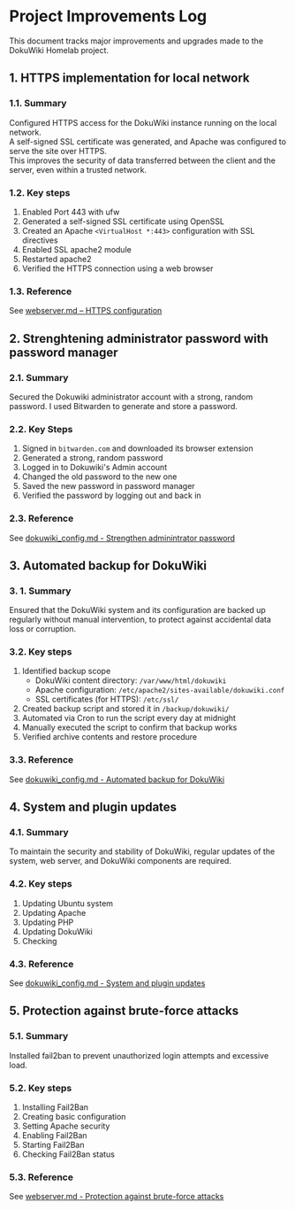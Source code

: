 # Project Improvements Log

This document tracks major improvements and upgrades made to the DokuWiki Homelab project.


## 1. HTTPS implementation for local network

### 1.1. Summary

Configured HTTPS access for the DokuWiki instance running on the local network.  
A self-signed SSL certificate was generated, and Apache was configured to serve the site over HTTPS.  
This improves the security of data transferred between the client and the server, even within a trusted network.

### 1.2. Key steps

1. Enabled Port 443 with ufw
2. Generated a self-signed SSL certificate using OpenSSL
3. Created an Apache `<VirtualHost *:443>` configuration with SSL directives
4. Enabled SSL apache2 module
5. Restarted apache2 
6. Verified the HTTPS connection using a web browser

### 1.3. Reference

See [webserver.md – HTTPS configuration](webserver.md#i-https-configuration)


## 2. Strenghtening administrator password with password manager

### 2.1. Summary

Secured the Dokuwiki administrator account with a strong, random password. I used Bitwarden to generate and store a password.

### 2.2. Key Steps

1. Signed in ```bitwarden.com``` and downloaded its browser extension
2. Generated a strong, random password
3. Logged in to Dokuwiki's Admin account
4. Changed the old password to the new one
5. Saved the new password in password manager
6. Verified the password by logging out and back in

### 2.3. Reference

See [dokuwiki_config.md - Strengthen adminintrator password](dokuwiki_config.md#i-strengthen-administrator-password)


## 3. Automated backup for DokuWiki

### 3. 1. Summary

Ensured that the DokuWiki system and its configuration are backed up regularly without manual intervention, to protect against accidental data loss or corruption.

### 3.2. Key steps

1. Identified backup scope
   - DokuWiki content directory: `/var/www/html/dokuwiki`
   - Apache configuration: `/etc/apache2/sites-available/dokuwiki.conf`
   - SSL certificates (for HTTPS): `/etc/ssl/`
2. Created backup script and stored it in `/backup/dokuwiki/`
3. Automated via Cron to run the script every day at midnight  
4. Manually executed the script to confirm that backup works
5. Verified archive contents and restore procedure

### 3.3. Reference

See [dokuwiki_config.md - Automated backup for DokuWiki](dokuwiki_config.md#ii-automated-backup-for-dokuwiki)


## 4. System and plugin updates

### 4.1. Summary

To maintain the security and stability of DokuWiki, regular updates of the system, web server, and DokuWiki components are required.

### 4.2. Key steps

1. Updating Ubuntu system
2. Updating Apache
3. Updating PHP
4. Updating DokuWiki
5. Checking

### 4.3. Reference

See [dokuwiki_config.md - System and plugin updates](dokuwiki_config.md#iii-system-and-plugin-updates)


## 5. Protection against brute-force attacks

### 5.1. Summary

Installed fail2ban to prevent unauthorized login attempts and excessive load.

### 5.2. Key steps

1. Installing Fail2Ban
2. Creating basic configuration
3. Setting Apache security
4. Enabling Fail2Ban
5. Starting Fail2Ban
6. Checking Fail2Ban status

### 5.3. Reference

See [webserver.md - Protection against brute-force attacks](webserver.md#ii-protection-against-brute-force-attacks)
